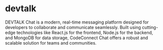 # devtalk
DEVTALK Chat is a modern, real-time messaging platform designed for developers to collaborate and communicate seamlessly. Built using cutting-edge technologies like React.js for the frontend, Node.js for the backend, and MongoDB for data storage, CodeConnect Chat offers a robust and scalable solution for teams and communities.
